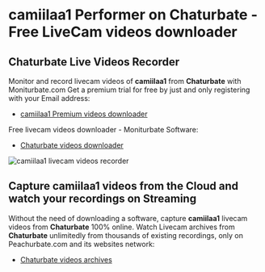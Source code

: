 # camiilaa1 Performer on Chaturbate - Free LiveCam videos downloader

## Chaturbate Live Videos Recorder

Monitor and record livecam videos of **camiilaa1** from **Chaturbate** with Moniturbate.com
Get a premium trial for free by just and only registering with your Email address:
* [camiilaa1 Premium videos downloader](https://moniturbate.com/request-demo-licence-key.html)

Free livecam videos downloader - Moniturbate Software:
* [Chaturbate videos downloader](https://moniturbate.com/moniturbate-download-software.html)

![camiilaa1 livecam videos recorder](https://peachurnet.com/templates/moniturbate-software.png)


## Capture camiilaa1 videos from the Cloud and watch your recordings on Streaming

Without the need of downloading a software, capture **camiilaa1** livecam videos from **Chaturbate** 100% online.
Watch Livecam archives from **Chaturbate** unlimitedly from thousands of existing recordings, only on Peachurbate.com and its websites network:
* [Chaturbate videos archives](https://peachurnet.com/)